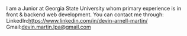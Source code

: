 I am a Junior at Georgia State University whom primary experience is in front & backend web development.
You can contact me through:
LinkedIn:https://www.linkedin.com/in/devin-arnell-martin/
Gmail:devin.martin.lpa@gmail.com

<!---
DevinArnellMartin/DevinArnellMartin is a ✨ special ✨ repository because its `README.md` (this file) appears on your GitHub profile.
You can click the Preview link to take a look at your changes.
--->
